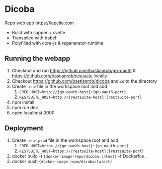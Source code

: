 # Dicoba

Repo web app <https://lapelio.com>

* Build with sapper + svelte
* Transpiled with babel
* Polyfilled with core-js  & regenerator-runtime

## Running the webapp

1. Checkout and run <https://github.com/bastianrob/go-oauth> & <https://github.com/bastianrob/restsuite> locally
2. Checkout <https://github.com/bastianrob/dicoba> and `cd` to the directory
3. Create `.env` file in the workspace root and add
   1. `CRED_HOST=http://{go-oauth-host}:{go-oauth-port}`
   2. `RESTSUITE_HOST=http://{restsuite-host}:{restsuite-port}`
4. npm install
5. npm run dev
6. open localhost:3000

## Deployment

1. Create `.env.prod` file in the workspace root and add
   1. `CRED_HOST=https://{go-oauth-host}:{go-oauth-port}`
   2. `RESTSUITE_HOST=https://{restsuite-host}:{restsuite-port}`
2. docker build -t `{docker-image-repo/dicoba:latest}` -f Dockerfile .
3. docker push `{docker-image-repo/dicoba:latest}`
